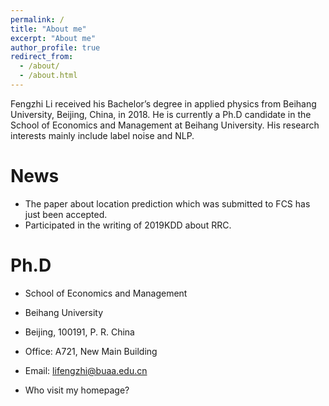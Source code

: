 ```yaml
---
permalink: /
title: "About me"
excerpt: "About me"
author_profile: true
redirect_from: 
  - /about/
  - /about.html
---
```


Fengzhi Li received his Bachelor’s degree in applied physics from Beihang University, Beijing, China, in 2018. He is currently a Ph.D candidate in the School of Economics and Management at Beihang University. His research interests mainly include label noise and NLP.

News
======
+ The paper about location prediction which was submitted to FCS has just been accepted.
+ Participated in the writing of 2019KDD about RRC.

Ph.D
======
+ School of Economics and Management

+ Beihang University

+ Beijing, 100191, P. R. China

+ Office: A721, New Main Building

+ Email: lifengzhi@buaa.edu.cn

+ Who visit my homepage?
<script type='text/javascript' id='clustrmaps' src='//cdn.clustrmaps.com/map_v2.js?cl=ffffff&w=a&t=n&d=-CZQr1rFAIKFwwtyZcqtTDqmbLyJc4XwkRuZ8MWil_g'></script>
